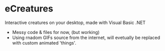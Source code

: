# eCreatures
Interactive creatures on your desktop, made with Visual Basic .NET

- Messy code & files for now, (but working)
- Using rnadom GIFs source from the internet, will evetually be replaced with custom animated 'things'.
